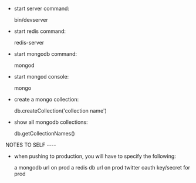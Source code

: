 * start server command: 

	bin/devserver

* start redis command: 

	redis-server

* start mongodb command:

	mongod

* start mongod console:

	mongo

* create a mongo collection:

	db.createCollection('collection name')

* show all mongodb collections:

	db.getCollectionNames()





NOTES TO SELF ----

* when pushing to production, you will have to specify the following:

	a mongodb url on prod
	a redis db url on prod
	twitter oauth key/secret for prod